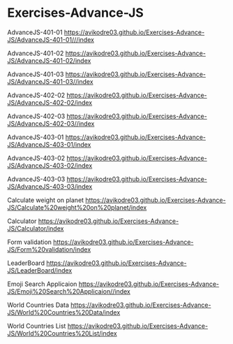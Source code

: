 # Exercises-Advance-JS

AdvanceJS-401-01
https://avikodre03.github.io/Exercises-Advance-JS/AdvanceJS-401-01///index

AdvanceJS-401-02
https://avikodre03.github.io/Exercises-Advance-JS/AdvanceJS-401-02/index

AdvanceJS-401-03
https://avikodre03.github.io/Exercises-Advance-JS/AdvanceJS-401-03//index

AdvanceJS-402-02
https://avikodre03.github.io/Exercises-Advance-JS/AdvanceJS-402-02/index

AdvanceJS-402-03
https://avikodre03.github.io/Exercises-Advance-JS/AdvanceJS-402-03//index

AdvanceJS-403-01
https://avikodre03.github.io/Exercises-Advance-JS/AdvanceJS-403-01/index

AdvanceJS-403-02
https://avikodre03.github.io/Exercises-Advance-JS/AdvanceJS-403-02/index

AdvanceJS-403-03
https://avikodre03.github.io/Exercises-Advance-JS/AdvanceJS-403-03/index

Calculate weight on planet
https://avikodre03.github.io/Exercises-Advance-JS/Calculate%20weight%20on%20planet/index

Calculator
https://avikodre03.github.io/Exercises-Advance-JS/Calculator/index

Form validation
https://avikodre03.github.io/Exercises-Advance-JS/Form%20validation/index

LeaderBoard
https://avikodre03.github.io/Exercises-Advance-JS/LeaderBoard/index

Emoji Search Applicaion
https://avikodre03.github.io/Exercises-Advance-JS/Emoji%20Search%20Applicaion//index

World Countries Data
https://avikodre03.github.io/Exercises-Advance-JS/World%20Countries%20Data/index

World Countries List
https://avikodre03.github.io/Exercises-Advance-JS/World%20Countries%20List/index
